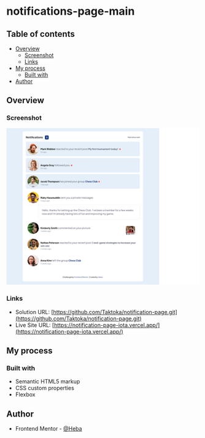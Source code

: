 # notifications-page-main
## Table of contents

- [Overview](#overview)
  - [Screenshot](#screenshot)
  - [Links](#links)
- [My process](#my-process)
  - [Built with](#built-with)
- [Author](#author)

## Overview

### Screenshot

![](./design/ScreenShot%20-desktop.png)

### Links

- Solution URL: [https://github.com/Taktoka/notification-page.git](https://github.com/Taktoka/notification-page.git)
- Live Site URL: [https://notification-page-iota.vercel.app/](https://notification-page-iota.vercel.app/)

## My process

### Built with

- Semantic HTML5 markup
- CSS custom properties
- Flexbox

## Author

- Frontend Mentor - [@Heba](https://www.frontendmentor.io/profile/Heba)
